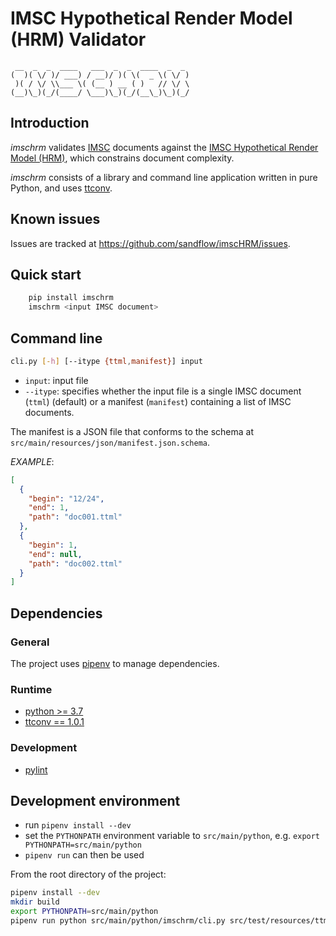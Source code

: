 # IMSC Hypothetical Render Model (HRM) Validator

     __  _  _  ____   ___  _  _  ____  _  _ 
    (  )( \/ )/ ___) / __)/ )( \(  _ \( \/ )
     )( / \/ \\___ \( (__ ) __ ( )   // \/ \
    (__)\_)(_/(____/ \___)\_)(_/(__\_)\_)(_/

## Introduction

_imschrm_ validates [IMSC](https://www.w3.org/TR/ttml-imsc1.1) documents against the [IMSC Hypothetical Render Model
(HRM)](https://www.w3.org/TR/ttml-imsc1.1/#hypothetical-render-model), which constrains document complexity.

_imschrm_ consists of a library and command line application written in pure Python, and uses
[ttconv](https://github.com/sandflow/ttconv).

## Known issues

Issues are tracked at https://github.com/sandflow/imscHRM/issues.

## Quick start

```sh
    pip install imschrm
    imschrm <input IMSC document>
```

## Command line

```sh
cli.py [-h] [--itype {ttml,manifest}] input
```

* `input`: input file
* `--itype`: specifies whether the input file is a single IMSC document (`ttml`) (default) or a manifest (`manifest`) containing a
  list of IMSC documents.

The manifest is a JSON file that conforms to the schema at `src/main/resources/json/manifest.json.schema`.

_EXAMPLE_:

```json
[
  {
    "begin": "12/24",
    "end": 1,
    "path": "doc001.ttml"
  },
  {
    "begin": 1,
    "end": null,
    "path": "doc002.ttml"
  }
]
```

## Dependencies

### General

The project uses [pipenv](https://pypi.org/project/pipenv/) to manage dependencies.

### Runtime

* [python >= 3.7](https://python.org)
* [ttconv == 1.0.1](https://github.com/sandflow/ttconv)

### Development

* [pylint](https://pypi.org/project/pylint/)

## Development environment

* run `pipenv install --dev`
* set the `PYTHONPATH` environment variable to `src/main/python`, e.g. `export PYTHONPATH=src/main/python`
* `pipenv run` can then be used

From the root directory of the project:

```sh
pipenv install --dev
mkdir build
export PYTHONPATH=src/main/python
pipenv run python src/main/python/imschrm/cli.py src/test/resources/ttml/fail001.ttml
```

